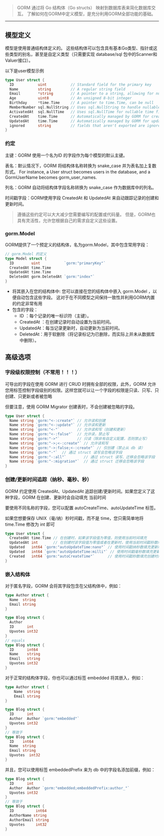 
> GORM 通过将 Go 结构体（Go structs） 映射到数据库表来简化数据库交互。 了解如何在GORM中定义模型，是充分利用GORM全部功能的基础。

---

## 模型定义

模型是使用普通结构体定义的。 这些结构体可以包含具有基本Go类型、指针或这些类型的别名，甚至是自定义类型（只需要实现 database/sql 包中的Scanner和Valuer接口）。

以下是user模型示例

```go
type User struct {
  ID           uint           // Standard field for the primary key
  Name         string         // A regular string field
  Email        *string        // A pointer to a string, allowing for null values
  Age          uint8          // An unsigned 8-bit integer
  Birthday     *time.Time     // A pointer to time.Time, can be null
  MemberNumber sql.NullString // Uses sql.NullString to handle nullable strings
  ActivatedAt  sql.NullTime   // Uses sql.NullTime for nullable time fields
  CreatedAt    time.Time      // Automatically managed by GORM for creation time
  UpdatedAt    time.Time      // Automatically managed by GORM for update time
  ignored      string         // fields that aren't exported are ignored
}
```

### 约定

主键：GORM 使用一个名为ID 的字段作为每个模型的默认主键。

表名：默认情况下，GORM 将结构体名称转换为 snake_case 并为表名加上复数形式。 For instance, a User struct becomes users in the database, and a GormUserName becomes gorm_user_names.

列名：GORM 自动将结构体字段名称转换为 snake_case 作为数据库中的列名。

时间戳字段：GORM使用字段 CreatedAt 和 UpdatedAt 来自动跟踪记录的创建和更新时间。

> 遵循这些约定可以大大减少您需要编写的配置或代码量。 但是，GORM也具有灵活性，允许您根据自己的需求自定义这些设置。

### gorm.Model

GORM提供了一个预定义的结构体，名为gorm.Model，其中包含常用字段：

```go
// gorm.Model 的定义
type Model struct {
  ID        uint           `gorm:"primaryKey"`
  CreatedAt time.Time
  UpdatedAt time.Time
  DeletedAt gorm.DeletedAt `gorm:"index"`
}
```

- 将其嵌入在您的结构体中: 您可以直接在您的结构体中嵌入 gorm.Model ，以便自动包含这些字段。 这对于在不同模型之间保持一致性并利用GORM内置的约定非常有用
- 包含的字段：
  - ID ：每个记录的唯一标识符（主键）。
  - CreatedAt ：在创建记录时自动设置为当前时间。
  - UpdatedAt：每当记录更新时，自动更新为当前时间。
  - DeletedAt：用于软删除（将记录标记为已删除，而实际上并未从数据库中删除）。

## 高级选项

### 字段级权限控制（不常用！！！）

可导出的字段在使用 GORM 进行 CRUD 时拥有全部的权限，此外，GORM 允许您用标签控制字段级别的权限。这样您就可以让一个字段的权限是只读、只写、只创建、只更新或者被忽略

但要注意，使用 GORM Migrator 创建表时，不会创建被忽略的字段。

```go
type User struct {
  Name string `gorm:"<-:create"` // 允许读和创建
  Name string `gorm:"<-:update"` // 允许读和更新
  Name string `gorm:"<-"`        // 允许读和写（创建和更新）
  Name string `gorm:"<-:false"`  // 允许读，禁止写
  Name string `gorm:"->"`        // 只读（除非有自定义配置，否则禁止写）
  Name string `gorm:"->;<-:create"` // 允许读和写
  Name string `gorm:"->:false;<-:create"` // 仅创建（禁止从 db 读）
  Name string `gorm:"-"`  // 通过 struct 读写会忽略该字段
  Name string `gorm:"-:all"`        // 通过 struct 读写、迁移会忽略该字段
  Name string `gorm:"-:migration"`  // 通过 struct 迁移会忽略该字段
}
```


### 创建/更新时间追踪（纳秒、毫秒、秒）

GORM 约定使用 CreatedAt、UpdatedAt 追踪创建/更新时间。如果您定义了这种字段，GORM 在创建、更新时会自动填充 当前时间

要使用不同名称的字段，您可以配置 autoCreateTime、autoUpdateTime 标签。

如果您想要保存 UNIX（毫/纳）秒时间戳，而不是 time，您只需简单地将 time.Time 修改为 int 即可

```go
type User struct {
  CreatedAt time.Time // 在创建时，如果该字段值为零值，则使用当前时间填充
  UpdatedAt int       // 在创建时该字段值为零值或者在更新时，使用当前时间戳秒数填充
  Updated   int64 `gorm:"autoUpdateTime:nano"` // 使用时间戳纳秒数填充更新时间
  Updated   int64 `gorm:"autoUpdateTime:milli"` // 使用时间戳毫秒数填充更新时间
  Created   int64 `gorm:"autoCreateTime"`      // 使用时间戳秒数填充创建时间
}
```

### 嵌入结构体

对于匿名字段，GORM 会将其字段包含在父结构体中，例如：

```go
type Author struct {
  Name  string
  Email string
}

type Blog struct {
  Author
  ID      int
  Upvotes int32
}
// equals
type Blog struct {
  ID      int64
  Name    string
  Email   string
  Upvotes int32
}
```

对于正常的结构体字段，你也可以通过标签 embedded 将其嵌入，例如：

```go
type Author struct {
    Name  string
    Email string
}

type Blog struct {
  ID      int
  Author  Author `gorm:"embedded"`
  Upvotes int32
}
// 等效于
type Blog struct {
  ID    int64
  Name  string
  Email string
  Upvotes  int32
}
```

并且，您可以使用标签 embeddedPrefix 来为 db 中的字段名添加前缀，例如：

```go
type Blog struct {
  ID      int
  Author  Author `gorm:"embedded;embeddedPrefix:author_"`
  Upvotes int32
}
// 等效于
type Blog struct {
  ID          int64
  AuthorName string
  AuthorEmail string
  Upvotes     int32
}
```

